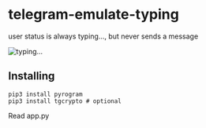 # telegram-emulate-typing
user status is always typing..., but never sends a message

![typing...](https://raw.githubusercontent.com/internettroller/telegram-emulate-typing/master/screenshot.png)

## Installing

```
pip3 install pyrogram
pip3 install tgcrypto # optional
```

Read app.py
